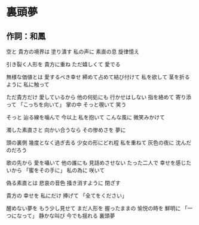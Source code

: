 # 裏頭夢

作詞：和鳳
-----

空と 貴方の境界は
塗り潰す 私の声に
素直の息 旋律憶え

引き裂く人形を 貴方に重ね
ただ嬉しくて 愛でる

無様な価値とは 愛するべき幸せ
締めて占めて結び付けて
私を欲して
茎を折るように 私に触って

ただ貴方だけ 愛しているから
他の何処にも 行かせはしない
指を絡めて 寄り添って
「こっちを向いて」
掌の中 そっと覗いて 笑う


そっと 辿る線を噛んで
今以上 私を抱いて
こんな風に 微笑みかけて

濁した素直さと 向かい合うなら
その惨めさを 夢に

頭の裏側 幾度となく過ぎ去る
少女の形にどれ程
私を重ねて
灰色の夜に 沈んだのだろう

歌の先から 愛を囁いて
他の誰にも 見詰めさせない
たった二人で 幸せを感じたいから
「蜜をその手に」
私の為に 咲いて


偽る素直とは 悲哀の音色
掻き消すように 閉ざす

貴方の 幸せを
私にだけ 捧げて
「全てをください」

醒めない夢を もう少し見せて
まだ人形を 握ったままの
愉悦の時を 鮮明に
「一つになって」
静かな叫び 今でも揺れる 裏頭夢
